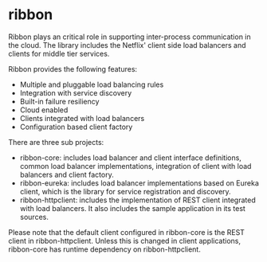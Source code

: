 ribbon
======

Ribbon plays an critical role in supporting inter-process communication in the cloud. The library includes the Netflix' client side load balancers and clients for middle tier services. 

Ribbon provides the following features:

* Multiple and pluggable load balancing rules
* Integration with service discovery
* Built-in failure resiliency
* Cloud enabled
* Clients integrated with load balancers
* Configuration based client factory

There are three sub projects:

* ribbon-core: includes load balancer and client interface definitions, common load balancer implementations, integration of client with load balancers and client factory.
* ribbon-eureka: includes load balancer implementations based on Eureka client, which is the library for service registration and discovery.
* ribbon-httpclient: includes the implementation of REST client integrated with load balancers. It also includes the sample application in its test sources.

Please note that the default client configured in ribbon-core is the REST client in ribbon-httpclient. 
Unless this is changed in client applications, ribbon-core has runtime dependency on ribbon-httpclient.
